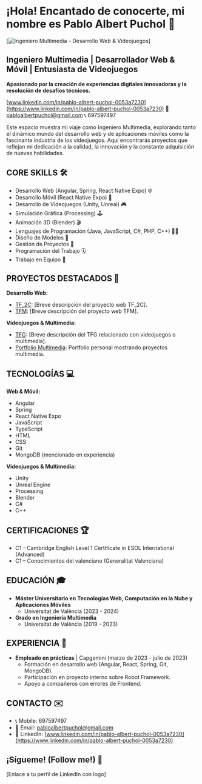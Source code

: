 # ¡Hola! Encantado de conocerte, mi nombre es Pablo Albert Puchol 👋

[![Ingeniero Multimedia - Desarrollo Web & Videojuegos]([RUTA_A_TU_IMAGEN_DE_PRESENTACION])]

## Ingeniero Multimedia | Desarrollador Web & Móvil | Entusiasta de Videojuegos

**Apasionado por la creación de experiencias digitales innovadoras y la resolución de desafíos técnicos.**

[www.linkedin.com/in/pablo-albert-puchol-0053a7230](https://www.linkedin.com/in/pablo-albert-puchol-0053a7230) 📧 [pabloalbertpuchol@gmail.com](mailto:pabloalbertpuchol@gmail.com) 📞 697597497

Este espacio muestra mi viaje como Ingeniero Multimedia, explorando tanto el dinámico mundo del desarrollo web y de aplicaciones móviles como la fascinante industria de los videojuegos. Aquí encontrarás proyectos que reflejan mi dedicación a la calidad, la innovación y la constante adquisición de nuevas habilidades.

## CORE SKILLS 🛠️

- Desarrollo Web (Angular, Spring, React Native Expo) 🌐
- Desarrollo Móvil (React Native Expo) 📱
- Desarrollo de Videojuegos (Unity, Unreal) 🎮
- Simulación Gráfica (Processing) 🕹️
- Animación 3D (Blender) 🎬
- Lenguajes de Programación (Java, JavaScript, C#, PHP, C++) 👨‍💻
- Diseño de Modelos 📐
- Gestión de Proyectos 📂
- Programación del Trabajo 🗓️
- Trabajo en Equipo 🤝

## PROYECTOS DESTACADOS 🌟

**Desarrollo Web:**

- [TF_2C](https://github.com/escorpioap2001/TF_2C): [Breve descripción del proyecto web TF_2C].
- [TFM](https://github.com/escorpioap2001/TFM): [Breve descripción del proyecto web TFM].

**Videojuegos & Multimedia:**

- [TFG](https://github.com/escorpioap2001/TFG): [Breve descripción del TFG relacionado con videojuegos o multimedia].
- [Portfolio Multimedia](https://mural.uv.es/palpu/portfolio/inicio.html): Portfolio personal mostrando proyectos multimedia.

## TECNOLOGÍAS 💻

**Web & Móvil:**

- Angular
- Spring
- React Native Expo
- JavaScript
- TypeScript
- HTML
- CSS
- Git
- MongoDB (mencionado en experiencia)

**Videojuegos & Multimedia:**

- Unity
- Unreal Engine
- Processing
- Blender
- C#
- C++

## CERTIFICACIONES 🏆

- C1 - Cambridge English Level 1 Certificate in ESOL International (Advanced)
- C1 – Conocimientos del valenciano (Generalitat Valenciana)

## EDUCACIÓN 🎓

- **Máster Universitario en Tecnologías Web, Computación en la Nube y Aplicaciones Móviles**
  - Universitat de València (2023 - 2024)
- **Grado en Ingeniería Multimedia**
  - Universitat de València (2019 - 2023)

## EXPERIENCIA 💼

- **Empleado en prácticas** | Capgemini (marzo de 2023 - julio de 2023)
  - Formación en desarrollo web (Angular, React, Spring, Git, MongoDB).
  - Participación en proyecto interno sobre Robot Framework.
  - Apoyo a compañeros con errores de Frontend.

## CONTACTO ✉️

- 📞 Mobile: 697597497
- 📧 Email: [pabloalbertpuchol@gmail.com](mailto:pabloalbertpuchol@gmail.com)
- 🔗 LinkedIn: [www.linkedin.com/in/pablo-albert-puchol-0053a7230](https://www.linkedin.com/in/pablo-albert-puchol-0053a7230)

## ¡Sígueme! (Follow me!) 🚀

[Enlace a tu perfil de LinkedIn con logo]